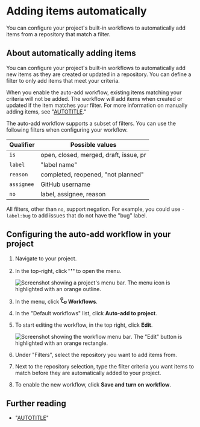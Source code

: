 # Adding items automatically

You can configure your project's built-in workflows to automatically add items from a repository that match a filter.

## About automatically adding items

You can configure your project's built-in workflows to automatically add new items as they are created or updated in a repository. You can define a filter to only add items that meet your criteria. 

When you enable the auto-add workflow, existing items matching your criteria will not be added. The workflow will add items when created or updated if the item matches your filter. For more information on manually adding items, see "[AUTOTITLE](/issues/planning-and-tracking-with-projects/managing-items-in-your-project/adding-items-to-your-project#bulk-adding-issues-and-pull-requests)."

The auto-add workflow supports a subset of filters. You can use the following filters when configuring your workflow.

| Qualifier | Possible values
| --- | --- |
| `is` | open, closed, merged, draft, issue, pr
| `label` | "label name"
| `reason` | completed, reopened, "not planned"
| `assignee` | GitHub username
| `no` | label, assignee, reason

All filters, other than `no`, support negation. For example, you could use `-label:bug` to add issues that do not have the "bug" label.

## Configuring the auto-add workflow in your project

1. Navigate to your project.
1. In the top-right, click <svg version="1.1" width="16" height="16" viewBox="0 0 16 16" class="octicon octicon-kebab-horizontal" aria-label="The menu icon" role="img"><path d="M8 9a1.5 1.5 0 1 0 0-3 1.5 1.5 0 0 0 0 3ZM1.5 9a1.5 1.5 0 1 0 0-3 1.5 1.5 0 0 0 0 3Zm13 0a1.5 1.5 0 1 0 0-3 1.5 1.5 0 0 0 0 3Z"></path></svg> to open the menu.

   ![Screenshot showing a project's menu bar. The menu icon is highlighted with an orange outline.](/assets/images/help/projects-v2/open-menu.png)

1. In the menu, click <svg version="1.1" width="16" height="16" viewBox="0 0 16 16" class="octicon octicon-workflow" aria-hidden="true"><path d="M0 1.75C0 .784.784 0 1.75 0h3.5C6.216 0 7 .784 7 1.75v3.5A1.75 1.75 0 0 1 5.25 7H4v4a1 1 0 0 0 1 1h4v-1.25C9 9.784 9.784 9 10.75 9h3.5c.966 0 1.75.784 1.75 1.75v3.5A1.75 1.75 0 0 1 14.25 16h-3.5A1.75 1.75 0 0 1 9 14.25v-.75H5A2.5 2.5 0 0 1 2.5 11V7h-.75A1.75 1.75 0 0 1 0 5.25Zm1.75-.25a.25.25 0 0 0-.25.25v3.5c0 .138.112.25.25.25h3.5a.25.25 0 0 0 .25-.25v-3.5a.25.25 0 0 0-.25-.25Zm9 9a.25.25 0 0 0-.25.25v3.5c0 .138.112.25.25.25h3.5a.25.25 0 0 0 .25-.25v-3.5a.25.25 0 0 0-.25-.25Z"></path></svg> **Workflows**.
1. In the "Default workflows" list, click **Auto-add to project**.

1. To start editing the workflow, in the top right, click **Edit**.

   ![Screenshot showing the workflow menu bar. The "Edit" button is highlighted with an orange rectangle.](/assets/images/help/projects-v2/workflow-start-editing.png)

1. Under "Filters", select the repository you want to add items from.
1. Next to the repository selection, type the filter criteria you want items to match before they are automatically added to your project.
1. To enable the new workflow, click **Save and turn on workflow**.

## Further reading

- "[AUTOTITLE](/issues/planning-and-tracking-with-projects/managing-items-in-your-project/archiving-items-from-your-project)"
